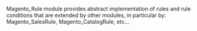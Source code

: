 Magento_Rule module provides abstract implementation of rules and rule conditions that are extended by other modules, in particular by: Magento_SalesRule, Magento_CatalogRule, etc...
